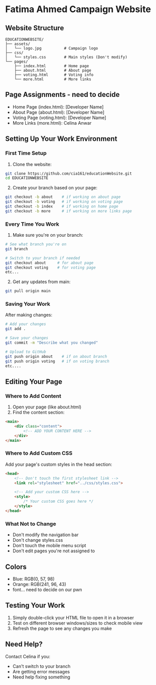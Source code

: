 # Fatima Ahmed Campaign Website

## Website Structure
```
EDUCATIONWEBSITE/
├── assets/
│   └── logo.jpg          # Campaign logo
├── css/
│   └── styles.css        # Main styles (Don't modify)
└── pages/
    ├── index.html        # Home page
    ├── about.html        # About page
    ├── voting.html       # Voting info
    └── more.html         # More links
```

## Page Assignments - need to decide
- Home Page (index.html): [Developer Name]
- About Page (about.html): [Developer Name]
- Voting Page (voting.html): [Developer Name]
- More Links (more.html): Celina Anwar

## Setting Up Your Work Environment

### First Time Setup
1. Clone the website:
```bash
git clone https://github.com/cia161/educationWebsite.git 
cd EDUCATIONWEBSITE
```

2. Create your branch based on your page:
```bash
git checkout -b about    # if working on about page
git checkout -b voting   # if working on voting page
git checkout -b index    # if working on home page
git checkout -b more     # if working on more links page
```

### Every Time You Work
1. Make sure you're on your branch:
```bash
# See what branch you're on
git branch

# Switch to your branch if needed
git checkout about     # for about page
git checkout voting    # for voting page
etc...
```

2. Get any updates from main:
```bash
git pull origin main
```

### Saving Your Work
After making changes:
```bash
# Add your changes
git add .

# Save your changes
git commit -m "Describe what you changed"

# Upload to GitHub
git push origin about    # if on about branch
git push origin voting   # if on voting branch
etc....
```

## Editing Your Page

### Where to Add Content
1. Open your page (like about.html)
2. Find the content section:
```html
<main>
    <div class="content">
        <!-- ADD YOUR CONTENT HERE -->
    </div>
</main>
```

### Where to Add Custom CSS
Add your page's custom styles in the head section:
```html
<head>
    <!-- Don't touch the first stylesheet link -->
    <link rel="stylesheet" href="../css/styles.css">

    <!-- Add your custom CSS here -->
    <style>
        /* Your custom CSS goes here */
    </style>
</head>
```

### What Not to Change
- Don't modify the navigation bar
- Don't change styles.css
- Don't touch the mobile menu script
- Don't edit pages you're not assigned to

## Colors
- Blue: RGB(0, 57, 98)
- Orange: RGB(241, 96, 43)
- font... need to decide on our pwn 

## Testing Your Work
1. Simply double-click your HTML file to open it in a browser
2. Test on different browser windows/sizes to check mobile view
3. Refresh the page to see any changes you make

## Need Help?
Contact Celina if you:
- Can't switch to your branch
- Are getting error messages
- Need help fixing something